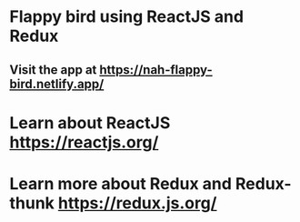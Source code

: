 # Flappy bird using ReactJS and Redux

## Visit the app at https://nah-flappy-bird.netlify.app/

# Learn about ReactJS https://reactjs.org/

# Learn more about Redux and Redux-thunk https://redux.js.org/



